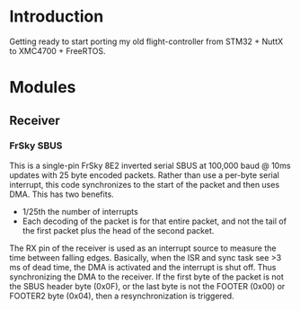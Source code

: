 # Introduction

Getting ready to start porting my old flight-controller from STM32 + NuttX to XMC4700 + FreeRTOS.

# Modules

## Receiver

### FrSky SBUS

This is a single-pin FrSky 8E2 inverted serial SBUS at 100,000 baud @ 10ms updates with 25 byte encoded packets. Rather than use a per-byte serial interrupt, this code synchronizes to the start of the packet and then uses DMA. This has two benefits.

* 1/25th the number of interrupts
* Each decoding of the packet is for that entire packet, and not the tail of the first packet plus the head of the second packet.

The RX pin of the receiver is used as an interrupt source to measure the time between falling edges. Basically, when the ISR and sync task see >3 ms of dead time, the DMA is activated and the interrupt is shut off. Thus synchronizing the DMA to the receiver. If the first byte of the packet is not the SBUS header byte (0x0F), or the last byte is not the FOOTER (0x00) or FOOTER2 byte (0x04), then a resynchronization is triggered.

